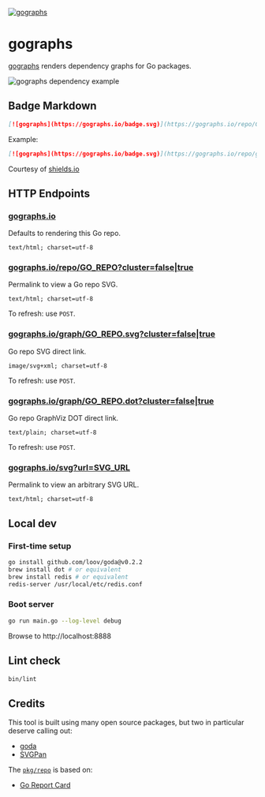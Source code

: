 [![gographs](https://gographs.io/badge.svg)](https://gographs.io/repo/github.com/siggy/gographs)

# gographs

[gographs](https://gographs.io) renders dependency graphs for Go packages.

![gographs dependency example](https://gographs.io/repo/github.com/siggy/gographs.svg "gographs dependencies")

## Badge Markdown

```md
[![gographs](https://gographs.io/badge.svg)](https://gographs.io/repo/GO_REPO)
```

Example:
```md
[![gographs](https://gographs.io/badge.svg)](https://gographs.io/repo/github.com/siggy/gographs)
```

Courtesy of [shields.io]([https://shields.io/])

## HTTP Endpoints

### [gographs.io](https://gographs.io)
Defaults to rendering this Go repo.

`text/html; charset=utf-8`

### [gographs.io/repo/GO_REPO?cluster=false|true](https://gographs.io/repo/github.com/siggy/gographs)
Permalink to view a Go repo SVG.

`text/html; charset=utf-8`

To refresh: use `POST`.

### [gographs.io/graph/GO_REPO.svg?cluster=false|true](https://gographs.io/graph/github.com/siggy/gographs.svg)
Go repo SVG direct link.

`image/svg+xml; charset=utf-8`

To refresh: use `POST`.

### [gographs.io/graph/GO_REPO.dot?cluster=false|true](https://gographs.io/graph/github.com/siggy/gographs.dot)
Go repo GraphViz DOT direct link.

`text/plain; charset=utf-8`

To refresh: use `POST`.

### [gographs.io/svg?url=SVG_URL](https://gographs.io/svg?url=https://upload.wikimedia.org/wikipedia/commons/0/05/Go_Logo_Blue.svg)
Permalink to view an arbitrary SVG URL.

`text/html; charset=utf-8`

## Local dev

### First-time setup

```bash
go install github.com/loov/goda@v0.2.2
brew install dot # or equivalent
brew install redis # or equivalent
redis-server /usr/local/etc/redis.conf
```

### Boot server

```bash
go run main.go --log-level debug
```

Browse to http://localhost:8888

## Lint check

```bash
bin/lint
```

## Credits

This tool is built using many open source packages, but two in particular
deserve calling out:

- [goda](https://github.com/loov/goda)
- [SVGPan](https://github.com/ariutta/svg-pan-zoom)

The [`pkg/repo`](./pkg/repo) is based on:

- [Go Report Card](https://github.com/gojp/goreportcard)
